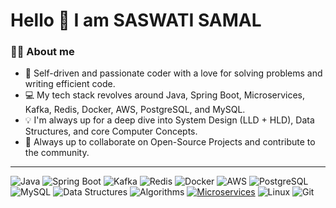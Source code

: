 # Hello 👋 I am SASWATI SAMAL

### 🙋‍♂️ About me
- 🔧 Self-driven and passionate coder with a love for solving problems and writing efficient code.  
- 💻 My tech stack revolves around Java, Spring Boot, Microservices, Kafka, Redis, Docker, AWS, PostgreSQL, and MySQL.  
- 💡 I'm always up for a deep dive into System Design (LLD + HLD), Data Structures, and core Computer Concepts.  
- 🤝 Always up to collaborate on Open-Source Projects and contribute to the community.

---

![Java](https://img.shields.io/badge/Java-orange?style=for-the-badge&logo=java&logoColor=white) 
![Spring Boot](https://img.shields.io/badge/Spring%20Boot-brightgreen?style=for-the-badge&logo=spring&logoColor=white) 
![Kafka](https://img.shields.io/badge/Kafka-black?style=for-the-badge&logo=apachekafka&logoColor=white) 
![Redis](https://img.shields.io/badge/Redis-red?style=for-the-badge&logo=redis&logoColor=white) 
![Docker](https://img.shields.io/badge/Docker-blue?style=for-the-badge&logo=docker&logoColor=white) 
![AWS](https://img.shields.io/badge/AWS-orange?style=for-the-badge&logo=amazonaws&logoColor=white) 
![PostgreSQL](https://img.shields.io/badge/PostgreSQL-blue?style=for-the-badge&logo=postgresql&logoColor=white)
![MySQL](https://img.shields.io/badge/MySQL-blue?style=for-the-badge&logo=mysql&logoColor=white)
![Data Structures](https://img.shields.io/badge/Data%20Structures-important?style=for-the-badge&logo=data&logoColor=white)
![Algorithms](https://img.shields.io/badge/Algorithms-critical?style=for-the-badge&logo=algorithms&logoColor=white)
[![Microservices](https://img.shields.io/badge/Microservices-critical?style=for-the-badge&logoColor=white&color=blue)](your_link_here)
![Linux](https://img.shields.io/badge/Linux-black?style=for-the-badge&logo=linux&logoColor=white)
![Git](https://img.shields.io/badge/Git-black?style=for-the-badge&logo=git&logoColor=white)


